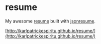 # resume

My awesome [resume](http://karlpatrickespiritu.github.io/resume/) built with [jsonresume](http://jsonresume.org/).

[http://karlpatrickespiritu.github.io/resume/](http://karlpatrickespiritu.github.io/resume/)
